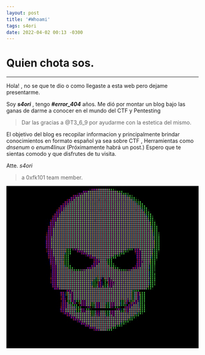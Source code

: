 ```yaml
---
layout: post
title: '#Whoami'
tags: s4ori
date: 2022-04-02 00:13 -0300
---
```

# Quien chota sos.
---

Hola! , no se que te dio o como llegaste a esta web pero dejame presentarme.

Soy ___s4ori___ , tengo ___#error_404___ años.
Me dió por montar un blog bajo las ganas de darme a conocer en el mundo del CTF y Pentesting
> Dar las gracias a @T3_6_9 por ayudarme con la estetica del mismo.

El objetivo del blog es recopilar informacion y principalmente brindar conocimientos en formato español
ya sea sobre CTF , Herramientas como *dnsenum* o *enum4linux* (Próximamente habrá un post.)
Espero que te sientas comodo y que disfrutes de tu visita.


Atte. *s4ori*
>a 0xfk101 team member.

![Skull-gif](/assets/img/post-images/IncomparableFatalEastrussiancoursinghounds-size_restricted.gif)
